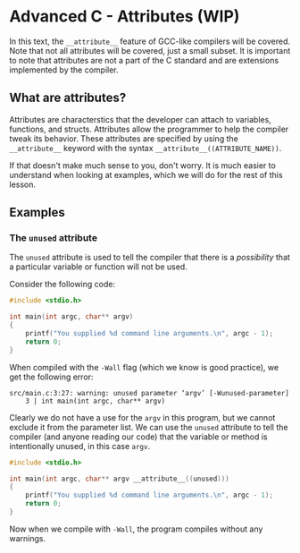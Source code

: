 # Advanced C - Attributes (WIP)

In this text, the `__attribute__` feature of GCC-like compilers will
be covered. Note that not all attributes will be covered, just a small
subset. It is important to note that attributes are not a part of the
C standard and are extensions implemented by the compiler.

## What are attributes?

Attributes are characterstics that the developer can attach to
variables, functions, and structs. Attributes allow the programmer to
help the compiler tweak its behavior. These attributes are specified
by using the `__attribute__` keyword with the syntax
`__attribute__((ATTRIBUTE_NAME))`.

If that doesn't make much sense to you, don't worry. It is much easier to
understand when looking at examples, which we will do for the rest of this
lesson.

## Examples

### The `unused` attribute

The `unused` attribute is used to tell the compiler that there is a
*possibility* that a particular variable or function will not be used.

Consider the following code:

```c
#include <stdio.h>

int main(int argc, char** argv)
{
    printf("You supplied %d command line arguments.\n", argc - 1);
    return 0;
}
```

When compiled with the `-Wall` flag (which we know is good practice),
we get the following error:

```
src/main.c:3:27: warning: unused parameter ‘argv’ [-Wunused-parameter]
    3 | int main(int argc, char** argv)
```

Clearly we do not have a use for the `argv` in this program, but we
cannot exclude it from the parameter list. We can use the `unused`
attribute to tell the compiler (and anyone reading our code) that the
variable or method is intentionally unused, in this case `argv`.

```c
#include <stdio.h>

int main(int argc, char** argv __attribute__((unused)))
{
    printf("You supplied %d command line arguments.\n", argc - 1);
    return 0;
}
```

Now when we compile with `-Wall`, the program compiles without any
warnings.